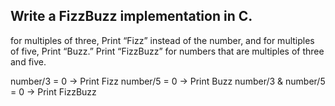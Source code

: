 ## Write a FizzBuzz implementation in C.

for multiples of three, Print “Fizz” instead of the number, and for multiples of five, Print “Buzz.” Print “FizzBuzz” for numbers that are multiples of three and five.

number/3 = 0 -> Print Fizz
number/5 = 0 -> Print Buzz
number/3 & number/5 = 0 -> Print FizzBuzz


